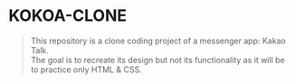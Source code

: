 # KOKOA-CLONE

> This repository is a clone coding project of a messenger app: Kakao Talk.  
> The goal is to recreate its design but not its functionality as it will be to practice only HTML & CSS.
